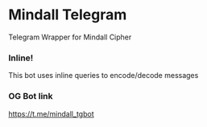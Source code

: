 # Mindall Telegram
Telegram Wrapper for Mindall Cipher

### Inline!
This bot uses inline queries to encode/decode messages

### OG Bot link
https://t.me/mindall_tgbot